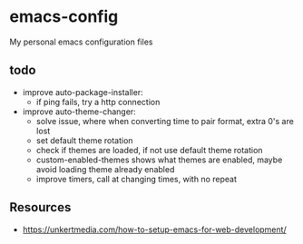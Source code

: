 # emacs-config
My personal emacs configuration files

## todo
- improve auto-package-installer:
	- if ping fails, try a http connection
- improve auto-theme-changer:
	- solve issue, where when converting time to pair format, extra 0's are lost
	- set default theme rotation
	- check if themes are loaded, if not use default theme rotation
	- custom-enabled-themes shows what themes are enabled, maybe avoid loading theme already enabled
	- improve timers, call at changing times, with no repeat

## Resources
- https://unkertmedia.com/how-to-setup-emacs-for-web-development/